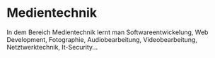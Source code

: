 # Medientechnik
In dem Bereich Medientechnik lernt man Softwareentwickelung, Web Development, Fotographie, Audiobearbeitung, Videobearbeitung, Netztwerktechnik, It-Security...

